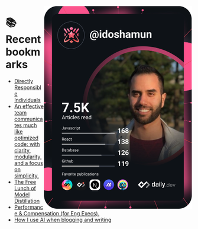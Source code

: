 <a href="https://app.daily.dev/idoshamun"><img src="https://raw.githubusercontent.com/idoshamun/idoshamun/devcard/devcard.svg" align='right' width="400" alt="Ido Shamun's Dev Card"/></a>

# 📚 Recent bookmarks
<!-- BOOKMARKS:START -->
- [Directly Responsible Individuals](https://app.daily.dev/posts/s4jGvb6oF?utm_source=rss&utm_medium=bookmarks&utm_campaign=28849d86070e4c099c877ab6837c61f0)
- [An effective team communicates much like optimized code: with clarity, modularity, and a focus on simplicity.](https://app.daily.dev/posts/6PMzGoA5G?utm_source=rss&utm_medium=bookmarks&utm_campaign=28849d86070e4c099c877ab6837c61f0)
- [The Free Lunch of Model Distillation](https://app.daily.dev/posts/D70Ivmemr?utm_source=rss&utm_medium=bookmarks&utm_campaign=28849d86070e4c099c877ab6837c61f0)
- [Performance &amp; Compensation &lpar;for Eng Execs&rpar;.](https://app.daily.dev/posts/zqvBx6vR5?utm_source=rss&utm_medium=bookmarks&utm_campaign=28849d86070e4c099c877ab6837c61f0)
- [How I use AI when blogging and writing](https://app.daily.dev/posts/03ryZOJlv?utm_source=rss&utm_medium=bookmarks&utm_campaign=28849d86070e4c099c877ab6837c61f0)
<!-- BOOKMARKS:END -->
